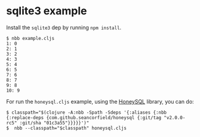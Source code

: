# sqlite3 example

Install the `sqlite3` dep by running `npm install`.

```
$ nbb example.cljs
1: 0
2: 1
3: 2
4: 3
5: 4
6: 5
7: 6
8: 7
9: 8
10: 9
```

For run the `honeysql.cljs` example, using the [HoneySQL]() library, you can do:

```
$ classpath="$(clojure -A:nbb -Spath -Sdeps '{:aliases {:nbb {:replace-deps {com.github.seancorfield/honeysql {:git/tag "v2.0.0-rc5" :git/sha "01c3a55"}}}}}')"
$  nbb --classpath="$classpath" honeysql.cljs
```
